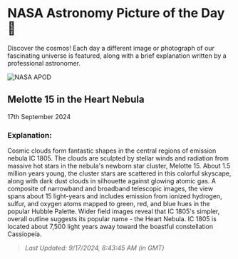 
  # NASA Astronomy Picture of the Day 🌌

  Discover the cosmos! Each day a different image or photograph of our fascinating universe is featured, along with a brief explanation written by a professional astronomer.

![NASA APOD](https://apod.nasa.gov/apod/image/2409/HeartMelotte_McInnis_1513.jpg)

## Melotte 15 in the Heart Nebula

17th September 2024

### Explanation: 

Cosmic clouds form fantastic shapes in the central regions of emission nebula IC 1805. The clouds are sculpted by stellar winds and radiation from massive hot stars in the nebula's newborn star cluster, Melotte 15. About 1.5 million years young, the cluster stars are scattered in this colorful skyscape, along with dark dust clouds in silhouette against glowing atomic gas. A composite of narrowband and broadband telescopic images, the view spans about 15 light-years and includes emission from ionized hydrogen, sulfur, and oxygen atoms mapped to green, red, and blue hues in the popular Hubble Palette. Wider field images reveal that IC 1805's simpler, overall outline suggests its popular name - the Heart Nebula. IC 1805 is located about 7,500 light years away toward the boastful constellation Cassiopeia.

> _Last Updated: 9/17/2024, 8:43:45 AM (in GMT)_
